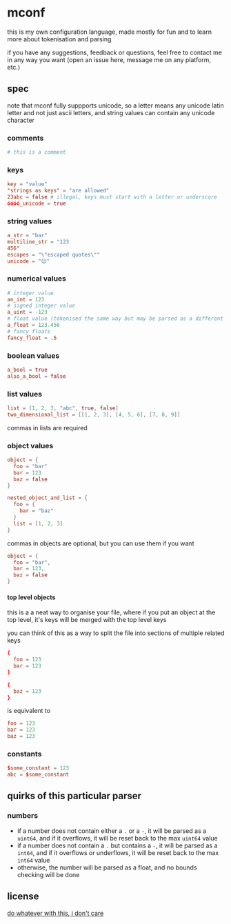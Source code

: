# mconf

this is my own configuration language, made mostly for fun and to learn more about tokenisation and parsing

if you have any suggestions, feedback or questions, feel free to contact me in any way you want (open an issue here, message me on any platform, etc.)

## spec

note that mconf fully suppports unicode, so a letter means any unicode latin letter and not just ascii letters, and string values can contain any unicode character

### comments

```conf
# this is a comment
```

### keys

```conf
key = "value"
"strings as keys" = "are allowed"
23abc = false # illegal, keys must start with a letter or underscore
óóóó_unicode = true
```

### string values

```conf
a_str = "bar"
multiline_str = "123
456"
escapes = "\"escaped quotes\""
unicode = "😊"
```

### numerical values

```conf
# integer value
an_int = 123
# signed integer value
a_uint = -123
# float value (tokenised the same way but may be parsed as a different value depending on the implementation)
a_float = 123.456
# fancy floats
fancy_float = .5
```

### boolean values

```conf
a_bool = true
also_a_bool = false
```

### list values

```conf
list = [1, 2, 3, "abc", true, false]
two_dimensional_list = [[1, 2, 3], [4, 5, 6], [7, 8, 9]]
```

commas in lists are required

### object values

```conf
object = {
  foo = "bar"
  bar = 123
  baz = false
}

nested_object_and_list = {
  foo = {
    bar = "baz"
  }
  list = [1, 2, 3]
}
```

commas in objects are optional, but you can use them if you want

```conf
object = {
  foo = "bar",
  bar = 123,
  baz = false
}
```

#### top level objects

this is a a neat way to organise your file, where if you put an object at the top level, it's keys will be merged with the top level keys

you can think of this as a way to split the file into sections of multiple related keys

```conf
{
  foo = 123
  bar = 123
}

{
  baz = 123
}
```

is equivalent to

```conf
foo = 123
bar = 123
baz = 123
```

### constants

```conf
$some_constant = 123 
abc = $some_constant
```

## quirks of this particular parser

### numbers

- if a number does not contain either a `.` or a `-`, it will be parsed as a `uint64`, and if it overflows, it will be reset back to the max `uint64` value
- if a number does not contain a `.` but contains a `-`, it will be parsed as a `int64`, and if it overflows or underflows, it will be reset back to the max `int64` value
- otherwise, the number will be parsed as a float, and no bounds checking will be done

## license

[do whatever with this, i don't care](./LICENSE)
